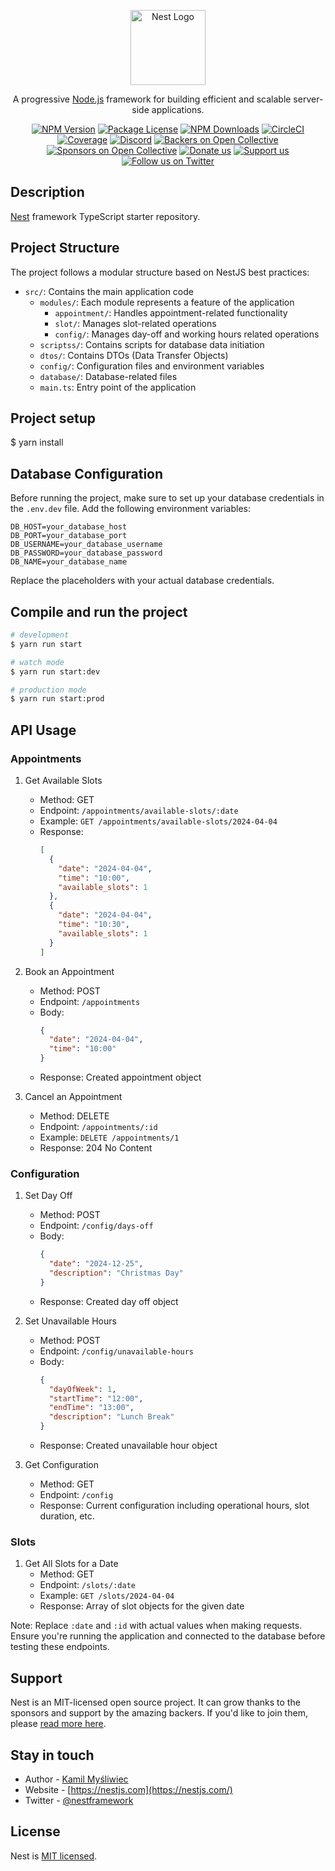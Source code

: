 <p align="center">
  <a href="http://nestjs.com/" target="blank"><img src="https://nestjs.com/img/logo-small.svg" width="120" alt="Nest Logo" /></a>
</p>

[circleci-image]: https://img.shields.io/circleci/build/github/nestjs/nest/master?token=abc123def456
[circleci-url]: https://circleci.com/gh/nestjs/nest

  <p align="center">A progressive <a href="http://nodejs.org" target="_blank">Node.js</a> framework for building efficient and scalable server-side applications.</p>
    <p align="center">
<a href="https://www.npmjs.com/~nestjscore" target="_blank"><img src="https://img.shields.io/npm/v/@nestjs/core.svg" alt="NPM Version" /></a>
<a href="https://www.npmjs.com/~nestjscore" target="_blank"><img src="https://img.shields.io/npm/l/@nestjs/core.svg" alt="Package License" /></a>
<a href="https://www.npmjs.com/~nestjscore" target="_blank"><img src="https://img.shields.io/npm/dm/@nestjs/common.svg" alt="NPM Downloads" /></a>
<a href="https://circleci.com/gh/nestjs/nest" target="_blank"><img src="https://img.shields.io/circleci/build/github/nestjs/nest/master" alt="CircleCI" /></a>
<a href="https://coveralls.io/github/nestjs/nest?branch=master" target="_blank"><img src="https://coveralls.io/repos/github/nestjs/nest/badge.svg?branch=master#9" alt="Coverage" /></a>
<a href="https://discord.gg/G7Qnnhy" target="_blank"><img src="https://img.shields.io/badge/discord-online-brightgreen.svg" alt="Discord"/></a>
<a href="https://opencollective.com/nest#backer" target="_blank"><img src="https://opencollective.com/nest/backers/badge.svg" alt="Backers on Open Collective" /></a>
<a href="https://opencollective.com/nest#sponsor" target="_blank"><img src="https://opencollective.com/nest/sponsors/badge.svg" alt="Sponsors on Open Collective" /></a>
  <a href="https://paypal.me/kamilmysliwiec" target="_blank"><img src="https://img.shields.io/badge/Donate-PayPal-ff3f59.svg" alt="Donate us"/></a>
    <a href="https://opencollective.com/nest#sponsor"  target="_blank"><img src="https://img.shields.io/badge/Support%20us-Open%20Collective-41B883.svg" alt="Support us"></a>
  <a href="https://twitter.com/nestframework" target="_blank"><img src="https://img.shields.io/twitter/follow/nestframework.svg?style=social&label=Follow" alt="Follow us on Twitter"></a>
</p>
  <!--[![Backers on Open Collective](https://opencollective.com/nest/backers/badge.svg)](https://opencollective.com/nest#backer)
  [![Sponsors on Open Collective](https://opencollective.com/nest/sponsors/badge.svg)](https://opencollective.com/nest#sponsor)-->

## Description

[Nest](https://github.com/nestjs/nest) framework TypeScript starter repository.

## Project Structure

The project follows a modular structure based on NestJS best practices:

- `src/`: Contains the main application code
  - `modules/`: Each module represents a feature of the application
    - `appointment/`: Handles appointment-related functionality
    - `slot/`: Manages slot-related operations
    - `config/`: Manages day-off and working hours related operations
  - `scriptss/`: Contains scripts for database data initiation
  - `dtos/`: Contains DTOs (Data Transfer Objects)
  - `config/`: Configuration files and environment variables
  - `database/`: Database-related files
  - `main.ts`: Entry point of the application


## Project setup


$ yarn install


## Database Configuration

Before running the project, make sure to set up your database credentials in the `.env.dev` file. Add the following environment variables:


```
DB_HOST=your_database_host
DB_PORT=your_database_port
DB_USERNAME=your_database_username
DB_PASSWORD=your_database_password
DB_NAME=your_database_name
  ```


Replace the placeholders with your actual database credentials.

## Compile and run the project

```bash
# development
$ yarn run start

# watch mode
$ yarn run start:dev

# production mode
$ yarn run start:prod
```

## API Usage

### Appointments

1. Get Available Slots
   - Method: GET
   - Endpoint: `/appointments/available-slots/:date`
   - Example: `GET /appointments/available-slots/2024-04-04`
   - Response:
     ```json
     [
       {
         "date": "2024-04-04",
         "time": "10:00",
         "available_slots": 1
       },
       {
         "date": "2024-04-04",
         "time": "10:30",
         "available_slots": 1
       }
     ]
     ```

2. Book an Appointment
   - Method: POST
   - Endpoint: `/appointments`
   - Body:
     ```json
     {
       "date": "2024-04-04",
       "time": "10:00"
     }
     ```
   - Response: Created appointment object

3. Cancel an Appointment
   - Method: DELETE
   - Endpoint: `/appointments/:id`
   - Example: `DELETE /appointments/1`
   - Response: 204 No Content

### Configuration

1. Set Day Off
   - Method: POST
   - Endpoint: `/config/days-off`
   - Body:
     ```json
     {
       "date": "2024-12-25",
       "description": "Christmas Day"
     }
     ```
   - Response: Created day off object

2. Set Unavailable Hours
   - Method: POST
   - Endpoint: `/config/unavailable-hours`
   - Body:
     ```json
     {
       "dayOfWeek": 1,
       "startTime": "12:00",
       "endTime": "13:00",
       "description": "Lunch Break"
     }
     ```
   - Response: Created unavailable hour object

3. Get Configuration
   - Method: GET
   - Endpoint: `/config`
   - Response: Current configuration including operational hours, slot duration, etc.

### Slots

1. Get All Slots for a Date
   - Method: GET
   - Endpoint: `/slots/:date`
   - Example: `GET /slots/2024-04-04`
   - Response: Array of slot objects for the given date

Note: Replace `:date` and `:id` with actual values when making requests. Ensure you're running the application and connected to the database before testing these endpoints.


## Support

Nest is an MIT-licensed open source project. It can grow thanks to the sponsors and support by the amazing backers. If you'd like to join them, please [read more here](https://docs.nestjs.com/support).

## Stay in touch

- Author - [Kamil Myśliwiec](https://twitter.com/kammysliwiec)
- Website - [https://nestjs.com](https://nestjs.com/)
- Twitter - [@nestframework](https://twitter.com/nestframework)

## License

Nest is [MIT licensed](https://github.com/nestjs/nest/blob/master/LICENSE).
